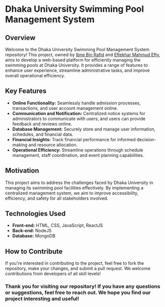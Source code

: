 # Dhaka University Swimming Pool Management System

## Overview
Welcome to the Dhaka University Swimming Pool Management System repository! This project, owned by [Ibne Bin Rafid](https://www.linkedin.com/in/rafid-iit-du/) and [Eftekhar Mahmud Efty](https://www.linkedin.com/in/eftekhar-mahmud-efty-933823280/), aims to develop a web-based platform for efficiently managing the swimming pools at Dhaka University. It provides a range of features to enhance user experience, streamline administrative tasks, and improve overall operational efficiency.

## Key Features
- **Online Functionality:** Seamlessly handle admission processes, transactions, and user account management online.
- **Communication and Notification:** Centralized notice systems for administrators to communicate with users, and users can provide feedback and reviews online.
- **Database Management:** Securely store and manage user information, schedules, and financial data.
- **Financial Insights:** Track financial performance for informed decision-making and resource allocation.
- **Operational Efficiency:** Streamline operations through schedule management, staff coordination, and event planning capabilities.

## Motivation
This project aims to address the challenges faced by Dhaka University in managing its swimming pool facilities effectively. By implementing a centralized management system, we aim to improve accessibility, efficiency, and safety for all stakeholders involved.

## Technologies Used
- **Front-end:** HTML, CSS, JavaScript, ReactJS
- **Back-end:** NodeJS
- **Database:** MongoDB

## How to Contribute
If you're interested in contributing to the project, feel free to fork the repository, make your changes, and submit a pull request. We welcome contributions from developers of all skill levels!


### Thank you for visiting our repository! If you have any questions or suggestions, feel free to reach out. We hope you find our project interesting and useful!

